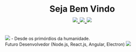 <h1 align="center">Seja Bem Vindo<br>
<a href="https://www.linkedin.com/in/hermiro-junior-601bb735/">
  <img src="https://img.shields.io/badge/linkedin-%230077B5.svg?&style=for-the-badge&logo=linkedin&logoColor=white">
</a>
<a href="mailto:hermirofsjr@gmail.com">
  <img src="https://img.shields.io/badge/gmail-%23E60012.svg?&style=for-the-badge&logo=gmail&logoColor=white">
</a>
<a href="https://api.whatsapp.com/send?phone=5511953509403&text=Github.com%20-%3E%20Ol%C3%A1!">
  <img src="https://img.shields.io/badge/WHATSAPP-%2325D366.svg?&style=for-the-badge&logo=whatsapp&logoColor=white">
</a>
</h1><br>
<img src="https://img.shields.io/badge/ADVPL-Nivel%3A%20S%C3%AAnior-brightgreen">
- Desde os primórdios da humanidade.<br>
Futuro Desenvolvedor (Node.js, React.js, Angular, Electron)

<img src="https://img.shields.io/static/v1?label=TOTVS%20Protheus&message=Conteudos%20sobre%20desenvolvimento%20ADVPL&color=blue&style=flat-square">
